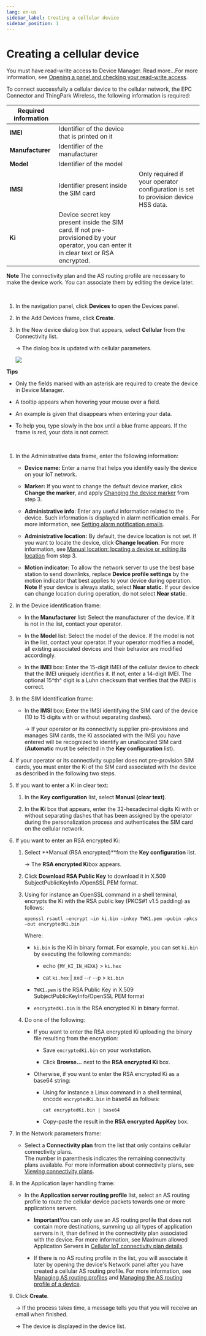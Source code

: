 ```yaml
---
lang: en-us
sidebar_label: Creating a cellular device
sidebar_position: 1
---
```


# Creating a cellular device

You must have read-write access to Device Manager. Read more\...For more
information, see [Opening a panel and checking your read-write
access](../use-interface.md#opening-a-panel-and-checking-your-read-write-access).

To connect successfully a cellular device to the cellular network, the
EPC Connector and ThingPark Wireless, the following information is
required:

| Required information |                                                                                                                                          |                                                                                   |
|----------------------|------------------------------------------------------------------------------------------------------------------------------------------|-----------------------------------------------------------------------------------|
| **IMEI**             | Identifier of the device that is printed on it                                                                                           |                                                                                   |
| **Manufacturer**     | Identifier of the manufacturer                                                                                                           |                                                                                   |
| **Model**            | Identifier of the model                                                                                                                  |                                                                                   |
| **IMSI**             | Identifier present inside the SIM card                                                                                                   | Only required if your operator configuration is set to provision device HSS data. |
| **Ki**               | Device secret key present inside the SIM card. If not pre-provisioned by your operator, you can enter it in clear text or RSA encrypted. |                                                                                   |

**Note** The connectivity plan and the AS routing profile are necessary
to make the device work. You can associate them by editing the device
later.

 

1.  In the navigation panel, click **Devices** to open the Devices
    panel.

2.  In the Add Devices frame, click **Create**.

3.  In the New device dialog box that appears, select **Cellular** from
    the Connectivity list.

    -\> The dialog box is updated with cellular parameters.

    ![](./_images/creating-a-cellular-device.png)

**Tips**

- Only the fields marked with an asterisk are required to create the
  device in Device Manager.

- A tooltip appears when hovering your mouse over a field.

- An example is given that disappears when entering your data.

- To help you, type slowly in the box until a blue frame appears. If the
  frame is red, your data is not correct.

   

1.  In the Administrative data frame, enter the following information:

    - **Device name:** Enter a name that helps you identify easily the
      device on your IoT network.

    - **Marker:** If you want to change the default device marker, click
      **Change the marker**, and apply [Changing the device
      marker](../manage-a-device/locate-device.md#changing-the-device-marker)
      from step 3.

    - **Administrative info**: Enter any useful information related to
      the device. Such information is displayed in alarm notification
      emails. For more information, see [Setting alarm notification
      emails](../device-manager-settings.md#setting-alarm-notification-emails).

    - **Administrative location:** By default, the device location is
      not set. If you want to locate the device, click **Change
      location**. For more information, see [Manual location: locating a
      device or editing its
      location](../manage-a-device/locate-device.md#manual-location-locating-a-device-or-editing-its-location)
      from step 3.

    - **Motion indicator:** To allow the network server to use the best
      base station to send downlinks, replace **Device profile
      settings** by the motion indicator that best applies to your
      device during operation. **Note** If your device is always static,
      select **Near static**. If your device can change location during
      operation, do not select **Near static**.

2.  In the Device identification frame:

    - In the **Manufacturer** list: Select the manufacturer of the
      device. If it is not in the list, contact your operator.

    - In the **Model** list: Select the model of the device. If the
      model is not in the list, contact your operator. If your operator
      modifies a model, all existing associated devices and their
      behavior are modified accordingly.

    - In the **IMEI** box: Enter the 15-digit IMEI of the cellular
      device to check that the IMEI uniquely identifies it. If not,
      enter a 14-digit IMEI. The optional 15^th^ digit is a Luhn
      checksum that verifies that the IMEI is correct.

3.  In the SIM Identification frame:

    - In the **IMSI** box: Enter the IMSI identifying the SIM card of
      the device (10 to 15 digits with or without separating dashes).

      -\> If your operator or its connectivity supplier pre-provisions
      and manages SIM cards, the Ki associated with the IMSI you have
      entered will be recognized to identify an unallocated SIM card
      (**Automatic** must be selected in the **Key configuration**
      list).

4.  If your operator or its connectivity supplier does not pre-provision
    SIM cards, you must enter the Ki of the SIM card associated with the
    device as described in the following two steps.

5.  If you want to enter a Ki in clear text:

    1.  In the **Key configuration** list, select **Manual (clear
        text)**.

    2.  In the **Ki** box that appears, enter the 32-hexadecimal digits
        Ki with or without separating dashes that has been assigned by
        the operator during the personalization process and
        authenticates the SIM card on the cellular network.

6.  If you want to enter an RSA encrypted Ki:

    1.  Select **Manual (RSA encrypted)**from the **Key configuration**
        list.

        -\> The **RSA encrypted Ki**box appears.

    2.  Click **Download RSA Public Key** to download it in X.509
        SubjectPublicKeyInfo /OpenSSL PEM format.

    3.  Using for instance an OpenSSL command in a shell terminal,
        encrypts the Ki with the RSA public key (PKCS#1 v1.5 padding) as
        follows:

        ``` text
        openssl rsautl –encrypt –in ki.bin –inkey TWK1.pem –pubin –pkcs –out encryptedKi.bin
        ```

        Where:

        - `ki.bin` is the Ki in binary format. For example, you can set
          `ki.bin` by executing the following commands:

          - echo `{MY_KI_IN_HEXA}` \> `ki.hex`

          - cat `ki.hex` \| xxd --r --p \> `ki.bin`

        - `TWK1.pem` is the RSA Public Key in X.509
          SubjectPublicKeyInfo/OpenSSL PEM format

        - `encryptedKi.bin` is the RSA encrypted Ki in binary format.

    4.  Do one of the following:

        - If you want to enter the RSA encrypted Ki uploading the binary
          file resulting from the encryption:

          - Save `encryptedKi.bin` on your workstation.

          - Click **Browse...** next to the **RSA encrypted Ki** box.

        - Otherwise, if you want to enter the RSA encrypted Ki as a
          base64 string:

          - Using for instance a Linux command in a shell terminal,
            encode `encryptedKi.bin` in base64 as follows:

            ``` text
            cat encryptedKi.bin | base64
            ```

          - Copy-paste the result in the **RSA encrypted AppKey** box.

7.  In the Network parameters frame:

    - Select a **Connectivity plan** from the list that only contains
      cellular connectivity plans.  
      The number in parenthesis indicates the remaining connectivity
      plans available. For more information about connectivity plans,
      see [Viewing connectivity plans](../view-connectivity-plans).

8.  In the Application layer handling frame:

    - In the **Application server routing profile** list, select an AS
      routing profile to route the cellular device packets towards one
      or more applications servers.

      - **Important**You can only use an AS routing profile that does
        not contain more destinations, summing up all types of
        application servers in it, than defined in the connectivity plan
        associated with the device. For more information, see Maximum allowed Application Servers in
        [Cellular IoT connectivity plan
        details](../reference-information.md#cellular-iot-connectivity-plan-details).

      - If there is no AS routing profile in the list, you will
        associate it later by opening the device's Network panel after
        you have created a cellular AS routing profile. For more
        information, see [Managing AS routing
        profiles](../manage-as-routing-profiles/index.md) and [Managing
        the AS routing profile of a
        device](../manage-device-network/manage-as-routing-profile-device.md).

9.  Click **Create**.

    -\> If the process takes time, a message tells you that you will
    receive an email when finished.

    -\> The device is displayed in the device list.
